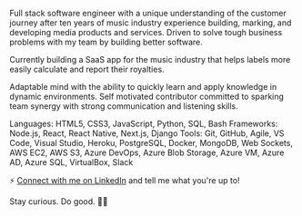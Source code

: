 Full stack software engineer with a unique understanding of the customer journey after ten years of music industry experience building, marking, and developing media products and services. Driven to solve tough business problems with my team by building better software.

Currently building a SaaS app for the music industry that helps labels more easily calculate and report their royalties. 

Adaptable mind with the ability to quickly learn and apply knowledge in dynamic environments. Self motivated contributor committed to sparking team synergy with strong communication and listening skills. 

Languages: HTML5, CSS3, JavaScript, Python, SQL, Bash
Frameworks: Node.js, React, React Native, Next.js, Django
Tools: Git, GitHub, Agile, VS Code, Visual Studio, Heroku, PostgreSQL, Docker, MongoDB, Web Sockets, AWS EC2, AWS S3, Azure DevOps, Azure Blob Storage, Azure VM, Azure AD, Azure SQL, VirtualBox, Slack

⚡ [Connect with me on LinkedIn](https://www.linkedin.com/in/mxcarr/) and tell me what you're up to!

Stay curious. Do good. 🔭✨


<!--
I tend to write things here and there on my blog at [xyeres.com](http://xyeres.com)
**xyeres/xyeres** is a ✨ _special_ ✨ repository because its `README.md` (this file) appears on your GitHub profile.

Here are some ideas to get you started:

- 🔭 I’m currently working on ...
- 🌱 I’m currently learning ...
- 👯 I’m looking to collaborate on ...
- 🤔 I’m looking for help with ...
- 💬 Ask me about ...
- 📫 How to reach me: ...
- 😄 Pronouns: ...
- ⚡ Fun fact: ...
-->
